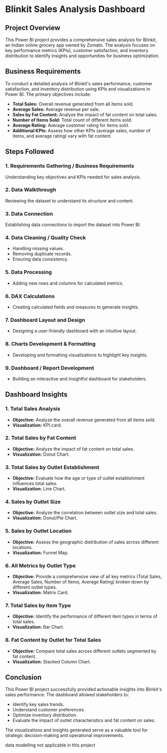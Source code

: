 # Blinkit Sales Analysis Dashboard

## Project Overview

This Power BI project provides a comprehensive sales analysis for Blinkit, an Indian online grocery app owned by Zomato. The analysis focuses on key performance metrics (KPIs), customer satisfaction, and inventory distribution to identify insights and opportunities for business optimization.

## Business Requirements

To conduct a detailed analysis of Blinkit's sales performance, customer satisfaction, and inventory distribution using KPIs and visualizations in Power BI. The primary objectives include:

- **Total Sales:** Overall revenue generated from all items sold.
- **Average Sales:** Average revenue per sale.
- **Sales by Fat Content:** Analyze the impact of fat content on total sales.
- **Number of Items Sold:** Total count of different items sold.
- **Average Rating:** Average customer rating for items sold.
- **Additional KPIs:** Assess how other KPIs (average sales, number of items, and average rating) vary with fat content.

## Steps Followed

### 1. **Requirements Gathering / Business Requirements**

Understanding key objectives and KPIs needed for sales analysis.

### 2. **Data Walkthrough**

Reviewing the dataset to understand its structure and content.

### 3. **Data Connection**

Establishing data connections to import the dataset into Power BI.

### 4. **Data Cleaning / Quality Check**

- Handling missing values.
- Removing duplicate records.
- Ensuring data consistency.

### 5. **Data Processing**

- Adding new rows and columns for calculated metrics.

### 6. **DAX Calculations**

- Creating calculated fields and measures to generate insights.

### 7. **Dashboard Layout and Design**

- Designing a user-friendly dashboard with an intuitive layout.

### 8. **Charts Development & Formatting**

- Developing and formatting visualizations to highlight key insights.

### 9. **Dashboard / Report Development**

- Building an interactive and insightful dashboard for stakeholders.

## Dashboard Insights

### 1. **Total Sales Analysis**

- **Objective:** Analyze the overall revenue generated from all items sold.
- **Visualization:** KPI card.

### 2. **Total Sales by Fat Content**

- **Objective:** Analyze the impact of fat content on total sales.
- **Visualization:** Donut Chart.

### 3. **Total Sales by Outlet Establishment**

- **Objective:** Evaluate how the age or type of outlet establishment influences total sales.
- **Visualization:** Line Chart.

### 4. **Sales by Outlet Size**

- **Objective:** Analyze the correlation between outlet size and total sales.
- **Visualization:** Donut/Pie Chart.

### 5. **Sales by Outlet Location**

- **Objective:** Assess the geographic distribution of sales across different locations.
- **Visualization:** Funnel Map.

### 6. **All Metrics by Outlet Type**

- **Objective:** Provide a comprehensive view of all key metrics (Total Sales, Average Sales, Number of Items, Average Rating) broken down by different outlet types.
- **Visualization:** Matrix Card.

### 7. **Total Sales by Item Type**

- **Objective:** Identify the performance of different item types in terms of total sales.
- **Visualization:** Bar Chart.

### 8. **Fat Content by Outlet for Total Sales**

- **Objective:** Compare total sales across different outlets segmented by fat content.
- **Visualization:** Stacked Column Chart.

## Conclusion

This Power BI project successfully provided actionable insights into Blinkit's sales performance. The dashboard allowed stakeholders to:

- Identify key sales trends.
- Understand customer preferences.
- Optimize inventory distribution.
- Evaluate the impact of outlet characteristics and fat content on sales.

The visualizations and insights generated serve as a valuable tool for strategic decision-making and operational improvements.

data modelling not applicable in this project

